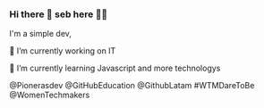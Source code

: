 ### Hi there 👋 seb here 🐱‍👤

<!--
**sebastian031093/sebastian031093** is a ✨ _special_ ✨ repository because its `README.md` (this file) appears on your GitHub profile.
Here are some ideas to get you started:
-->

I'm a simple dev, 

🔭 I’m currently working on IT

🌱 I’m currently learning Javascript and more technologys

@Pionerasdev @GitHubEducation @GithubLatam #WTMDareToBe  @WomenTechmakers
